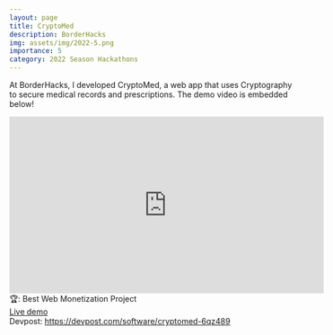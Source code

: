 ```yaml
---
layout: page
title: CryptoMed
description: BorderHacks
img: assets/img/2022-5.png
importance: 5
category: 2022 Season Hackathons
---
```


At BorderHacks, I developed CryptoMed, a web app that uses Cryptography to secure medical records and prescriptions. The demo video is embedded below!<br>

<iframe width="560" height="315" src="https://www.youtube.com/embed/eRCZ8fXhV6c" title="YouTube video player" frameborder="0" allow="accelerometer; autoplay; clipboard-write; encrypted-media; gyroscope; picture-in-picture" allowfullscreen></iframe>
<br>
🏆: Best Web Monetization Project
<br>
<a href = "https://cryptomed.neeltron.repl.co/">Live demo</a><br>
Devpost: <a href = "https://devpost.com/software/cryptomed-6qz489">https://devpost.com/software/cryptomed-6qz489</a>
